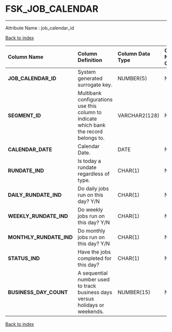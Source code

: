 # FSK_JOB_CALENDAR

---

Attribute Name :   job_calendar_id

[Back to index](./index.md)

| Column Name             | Column Definition                                                                      | Column Data Type   | Column Null Option   | PK   | FK   |
|:------------------------|:---------------------------------------------------------------------------------------|:-------------------|:---------------------|:-----|:-----|
| **JOB_CALENDAR_ID**     | System generated surrogate key.                                                        | NUMBER(5)          | Not Null             | Yes  | No   |
| **SEGMENT_ID**          | Multibank configurations use this column to indicate which bank the record belongs to. | VARCHAR2(128)      | Not Null             | Yes  | No   |
| **CALENDAR_DATE**       | Calendar Date.                                                                         | DATE               | Null                 | No   | No   |
| **RUNDATE_IND**         | Is today a rundate regardless of type.                                                 | CHAR(1)            | Null                 | No   | No   |
| **DAILY_RUNDATE_IND**   | Do daily jobs run on this day? Y/N                                                     | CHAR(1)            | Not Null             | No   | No   |
| **WEEKLY_RUNDATE_IND**  | Do weekly jobs run on this day? Y/N                                                    | CHAR(1)            | Not Null             | No   | No   |
| **MONTHLY_RUNDATE_IND** | Do monthly jobs run on this day? Y/N                                                   | CHAR(1)            | Not Null             | No   | No   |
| **STATUS_IND**          | Have the jobs completed for this day?                                                  | CHAR(1)            | Not Null             | No   | No   |
| **BUSINESS_DAY_COUNT**  | A sequential number used to track business days versus holidays or weekends.           | NUMBER(15)         | Null                 | No   | No   |

[Back to index](./index.md)